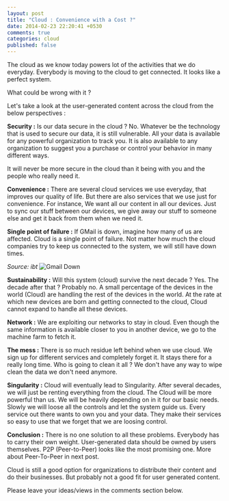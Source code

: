 ```yaml
---
layout: post
title: "Cloud : Convenience with a Cost ?"
date: 2014-02-23 22:20:41 +0530
comments: true
categories: cloud
published: false
---
```


The cloud as we know today powers lot of the activities that we do everyday. Everybody is moving to the cloud to get connected. It looks like a perfect system.

What could be wrong with it ?

Let's take a look at the user-generated content across the cloud from the below perspectives :

<!--more-->

__Security :__
Is our data secure in the cloud ? No.
Whatever be the technology that is used to secure our data, it is still vulnerable.
All your data is available for any powerful organization to track you.
It is also available to any organization to suggest you a purchase or control your behavior in many different ways.

It will never be more secure in the cloud than it being with you and the people who really need it.

__Convenience :__
There are several cloud services we use everyday, that improves our quality of life.
But there are also services that we use just for convenience.
For instance, We want all our content in all our devices.
Just to sync our stuff between our devices, we give away our stuff to someone else and get it back from them when we need it.


__Single point of failure :__
If GMail is down, imagine how many of us are affected. Cloud is a single point of failure.
Not matter how much the cloud companies try to keep us connected to the system, we will still have down times.

_Source: ibt_
![Gmail Down][image-1]


__Sustainability :__
Will this system (cloud) survive the next decade ? Yes. The decade after that ? Probably no.
A small percentage of the devices in the world (Cloud) are handling the rest of the devices in the world.
At the rate at which new devices are born and getting connected to the cloud, Cloud cannot expand to handle all these devices.

__Network :__
We are exploiting our networks to stay in cloud.
Even though the same information is available closer to you in another device, we go to the machine farm to fetch it.

__The mess :__
There is so much residue left behind when we use cloud. We sign up for different services and completely forget it.
It stays there for a really long time. Who is going to clean it all ?
We don't have any way to wipe clean the data we don't need anymore.

__Singularity :__
Cloud will eventually lead to Singularity. After several decades, we will just be renting everything from the cloud.
The Cloud will be more powerful than us. We will be heavily depending on in it for our basic needs. Slowly we will loose all the controls and let the system guide us.
Every service out there wants to own you and your data. They make their services so easy to use that we forget that we are loosing control.

__Conclusion :__
There is no one solution to all these problems. Everybody has to carry their own weight. User-generated data should be owned by users themselves.
P2P (Peer-to-Peer) looks like the most promising one. More about Peer-To-Peer in next post.

Cloud is still a good option for organizations to distribute their content and do their businesses.
But probably not a good fit for user generated content.

Please leave your ideas/views in the comments section below.


[image-1]:	http://s1.ibtimes.com/sites/www.ibtimes.com/files/styles/v2_article_large/public/2014/01/24/gmail-down-temporary-error-500.png